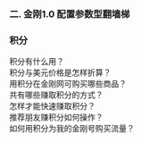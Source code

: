 ### 二. 金刚1.0 配置参数型翻墙梯
### 积分
积分有什么用？<br>
积分与美元价格是怎样折算？<br>
用积分在金刚网可购买哪些商品？<br>
共有哪些赚取积分的方式？<br>
怎样才能快速赚取积分？<br>
推荐朋友赚积分如何操作？<br>
如何用积分为我的金刚号购买流量？<br>
